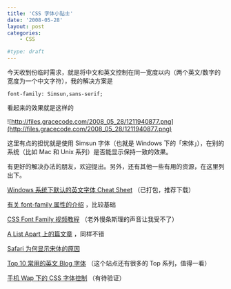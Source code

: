 ```yaml
---
title: 'CSS 字体小贴士'
date: '2008-05-28'
layout: post
categories:
    - CSS

#type: draft
---
```


今天收到份临时需求，就是将中文和英文控制在同一宽度以内（两个英文/数字的宽度为一个中文字符），我的解决方案是

    font-family: Simsun,sans-serif;

看起来的效果就是这样的

![http://files.gracecode.com/2008_05_28/1211940877.png](http://files.gracecode.com/2008_05_28/1211940877.png)

这里有点的担忧就是使用 Simsun 字体（也就是 Windows 下的「宋体」），在别的系统（比如 Mac 和 Unix 系列）是否能显示保持一致的效果。

有更好的解决办法的朋友，欢迎提出。另外，还有其他一些有用的资源，在这里列出下。

 [Windows 系统下默认的英文字体 Cheat Sheet](http://files.gracecode.com/2008_05_28/1211941483.zip) （已打包，推荐下载）

 [有关 font-family 属性的介绍](http://www.w3schools.com/CSS/pr_font_font-family.asp) ，比较基础

 [CSS Font Family 视频教程](http://www.youtube.com/watch?v=lCoeA0pU988) （老外慢条斯理的声音让我受不了）

 [A List Apart 上的篇文章](http://www.alistapart.com/articles/cssatten) ，同样不错

 [Safari 为何显示宋体的原因](http://www.aoao.org.cn/blog/2008/04/safari-font/) 

 [Top 10 常用的英文 Blog 字体](http://speckyboy.com/2007/12/30/top-10-web-safe-blogging-fonts/) （这个站点还有很多的 Top 系列，值得一看）

 [手机 Wap 下的 CSS 字体控制](http://www.developershome.com/wap/wcss/wcss_tutorial.asp?page=fontTextProperties2) （有待验证）

